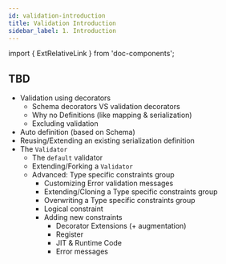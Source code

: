 ```yaml
---
id: validation-introduction
title: Validation Introduction
sidebar_label: 1. Introduction
---
```

import { ExtRelativeLink } from 'doc-components';

## TBD

- Validation using decorators
  - Schema decorators VS validation decorators
  - Why no Definitions (like mapping & serialization)
  - Excluding validation
- Auto definition (based on Schema)
- Reusing/Extending an existing serialization definition
- The `Validator`
  - The `default` validator
  - Extending/Forking a `Validator`
  - Advanced: Type specific constraints group
    - Customizing Error validation messages
    - Extending/Cloning a Type specific constraints group
    - Overwriting a Type specific constraints group
    - Logical constraint
    - Adding new constraints
      - Decorator Extensions (+ augmentation)
      - Register
      - JIT & Runtime Code
      - Error messages
